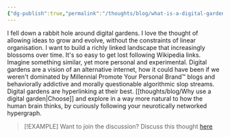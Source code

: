 ```yaml
---
{"dg-publish":true,"permalink":"/thoughts/blog/what-is-a-digital-garden/","title":"What is a digital garden?","tags":["digital-garden","refactored","blogged"],"created":"2025-08-29T21:13:45.542+01:00","updated":"2025-09-07T21:42:37.184+01:00"}
---
```


I fell down a rabbit hole around digital gardens. I love the thought of allowing ideas to grow and evolve, without the constraints of linear organisation. I want to build a richly linked landscape that increasingly blossoms over time. It's so easy to get lost following Wikipedia links. Imagine something similar, yet more personal and experimental. Digital gardens are a vision of an alternative internet, how it could have been if we weren't dominated by Millennial Promote Your Personal Brand™ blogs and behaviorally addictive and morally questionable algorithmic slop streams. Digital gardens are hyperlinking at their best. [[thoughts/blog/Why use a digital garden\|Choose]] and explore in a way more natural to how the human brain thinks, by curiously following your neurotically networked hypergraph.

> [!EXAMPLE] Want to join the discussion? Discuss this thought [here](https://bsky.app/profile/craigtkhill.bsky.social/post/3ly6tlmjids2n)
